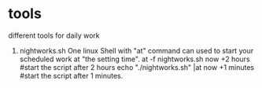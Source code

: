 # tools
different tools for daily work

1. nightworks.sh
   One linux Shell with "at" command can used to start your scheduled work at "the setting time".
   at -f nightworks.sh now +2 hours #start the script after 2 hours
   echo "./nightworks.sh" |at now +1 minutes #start the script after 1 minutes.
  
